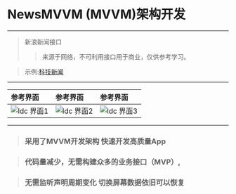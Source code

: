 # NewsMVVM (MVVM)架构开发

- - -

> 新浪新闻接口
>> 来源于网络，不可利用接口用于商业，仅供参考学习。

> 示例:[科技新闻](http://interface.sina.cn/ent/feed.d.json?ch=tech&show_num=20&page=1 )
- - -

| 参考界面       | 参考界面        | 参考界面       |
|:---------------|:--------------|:---------------|
| ![ldc 界面1]() | ![ldc 界面2]() | ![ldc 界面3]() |

- - -

> ### 采用了MVVM开发架构 快速开发高质量App

> ### 代码量减少，无需构建众多的业务接口（MVP）,

> ### 无需监听声明周期变化 切换屏幕数据依旧可以恢复